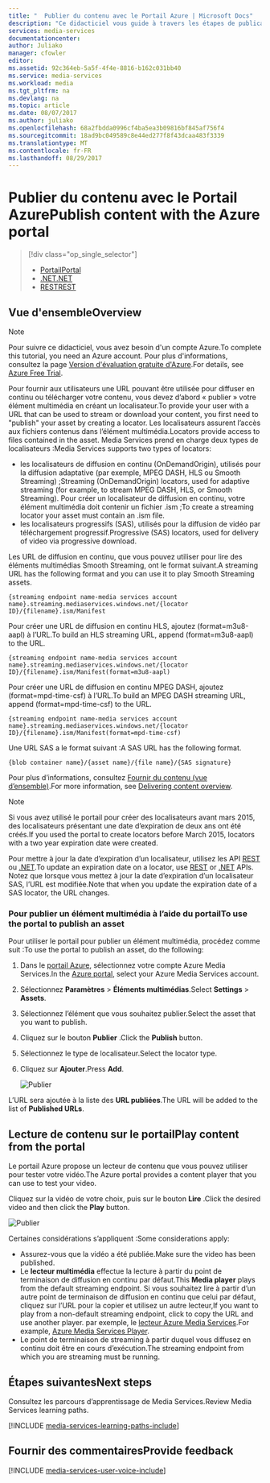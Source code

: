```yaml
---
title: "  Publier du contenu avec le Portail Azure | Microsoft Docs"
description: "Ce didacticiel vous guide à travers les étapes de publication de votre contenu avec le Portail Azure."
services: media-services
documentationcenter: 
author: Juliako
manager: cfowler
editor: 
ms.assetid: 92c364eb-5a5f-4f4e-8816-b162c031bb40
ms.service: media-services
ms.workload: media
ms.tgt_pltfrm: na
ms.devlang: na
ms.topic: article
ms.date: 08/07/2017
ms.author: juliako
ms.openlocfilehash: 68a2fbdda0996cf4ba5ea3b09816bf845af756f4
ms.sourcegitcommit: 18ad9bc049589c8e44ed277f8f43dcaa483f3339
ms.translationtype: MT
ms.contentlocale: fr-FR
ms.lasthandoff: 08/29/2017
---
```

# <a name="publish-content-with-the-azure-portal"></a><span data-ttu-id="aee44-103">Publier du contenu avec le Portail Azure</span><span class="sxs-lookup"><span data-stu-id="aee44-103">Publish content with the Azure portal</span></span>
> [!div class="op_single_selector"]
> * [<span data-ttu-id="aee44-104">Portail</span><span class="sxs-lookup"><span data-stu-id="aee44-104">Portal</span></span>](media-services-portal-publish.md)
> * [<span data-ttu-id="aee44-105">.NET</span><span class="sxs-lookup"><span data-stu-id="aee44-105">.NET</span></span>](media-services-deliver-streaming-content.md)
> * [<span data-ttu-id="aee44-106">REST</span><span class="sxs-lookup"><span data-stu-id="aee44-106">REST</span></span>](media-services-rest-deliver-streaming-content.md)
> 
> 

## <a name="overview"></a><span data-ttu-id="aee44-107">Vue d'ensemble</span><span class="sxs-lookup"><span data-stu-id="aee44-107">Overview</span></span>
> [!NOTE]
> <span data-ttu-id="aee44-108">Pour suivre ce didacticiel, vous avez besoin d'un compte Azure.</span><span class="sxs-lookup"><span data-stu-id="aee44-108">To complete this tutorial, you need an Azure account.</span></span> <span data-ttu-id="aee44-109">Pour plus d'informations, consultez la page [Version d'évaluation gratuite d'Azure](https://azure.microsoft.com/pricing/free-trial/).</span><span class="sxs-lookup"><span data-stu-id="aee44-109">For details, see [Azure Free Trial](https://azure.microsoft.com/pricing/free-trial/).</span></span> 
> 
> 

<span data-ttu-id="aee44-110">Pour fournir aux utilisateurs une URL pouvant être utilisée pour diffuser en continu ou télécharger votre contenu, vous devez d’abord « publier » votre élément multimédia en créant un localisateur.</span><span class="sxs-lookup"><span data-stu-id="aee44-110">To provide your user with a  URL that can be used to stream or download your content, you first need to "publish" your asset by creating a locator.</span></span> <span data-ttu-id="aee44-111">Les localisateurs assurent l’accès aux fichiers contenus dans l’élément multimédia.</span><span class="sxs-lookup"><span data-stu-id="aee44-111">Locators provide access to files contained in the asset.</span></span> <span data-ttu-id="aee44-112">Media Services prend en charge deux types de localisateurs :</span><span class="sxs-lookup"><span data-stu-id="aee44-112">Media Services supports two types of locators:</span></span> 

* <span data-ttu-id="aee44-113">les localisateurs de diffusion en continu (OnDemandOrigin), utilisés pour la diffusion adaptative (par exemple, MPEG DASH, HLS ou Smooth Streaming) ;</span><span class="sxs-lookup"><span data-stu-id="aee44-113">Streaming (OnDemandOrigin) locators, used for adaptive streaming (for example, to stream MPEG DASH, HLS, or Smooth Streaming).</span></span> <span data-ttu-id="aee44-114">Pour créer un localisateur de diffusion en continu, votre élément multimédia doit contenir un fichier .ism ;</span><span class="sxs-lookup"><span data-stu-id="aee44-114">To create a streaming locator your asset must contain an .ism file.</span></span> 
* <span data-ttu-id="aee44-115">les localisateurs progressifs (SAS), utilisés pour la diffusion de vidéo par téléchargement progressif.</span><span class="sxs-lookup"><span data-stu-id="aee44-115">Progressive (SAS) locators, used for delivery of video via progressive download.</span></span>

<span data-ttu-id="aee44-116">Les URL de diffusion en continu, que vous pouvez utiliser pour lire des éléments multimédias Smooth Streaming, ont le format suivant.</span><span class="sxs-lookup"><span data-stu-id="aee44-116">A streaming URL has the following format and you can use it to play Smooth Streaming assets.</span></span>

    {streaming endpoint name-media services account name}.streaming.mediaservices.windows.net/{locator ID}/{filename}.ism/Manifest

<span data-ttu-id="aee44-117">Pour créer une URL de diffusion en continu HLS, ajoutez (format=m3u8-aapl) à l’URL.</span><span class="sxs-lookup"><span data-stu-id="aee44-117">To build an HLS streaming URL, append (format=m3u8-aapl) to the URL.</span></span>

    {streaming endpoint name-media services account name}.streaming.mediaservices.windows.net/{locator ID}/{filename}.ism/Manifest(format=m3u8-aapl)

<span data-ttu-id="aee44-118">Pour créer une URL de diffusion en continu MPEG DASH, ajoutez (format=mpd-time-csf) à l’URL.</span><span class="sxs-lookup"><span data-stu-id="aee44-118">To build an  MPEG DASH streaming URL, append (format=mpd-time-csf) to the URL.</span></span>

    {streaming endpoint name-media services account name}.streaming.mediaservices.windows.net/{locator ID}/{filename}.ism/Manifest(format=mpd-time-csf)

<span data-ttu-id="aee44-119">Une URL SAS a le format suivant :</span><span class="sxs-lookup"><span data-stu-id="aee44-119">A SAS URL has the following format.</span></span>

    {blob container name}/{asset name}/{file name}/{SAS signature}

<span data-ttu-id="aee44-120">Pour plus d’informations, consultez [Fournir du contenu (vue d’ensemble)](media-services-deliver-content-overview.md).</span><span class="sxs-lookup"><span data-stu-id="aee44-120">For more information, see [Delivering content overview](media-services-deliver-content-overview.md).</span></span>

> [!NOTE]
> <span data-ttu-id="aee44-121">Si vous avez utilisé le portail pour créer des localisateurs avant mars 2015, des localisateurs présentant une date d’expiration de deux ans ont été créés.</span><span class="sxs-lookup"><span data-stu-id="aee44-121">If you used the portal to create locators before March 2015, locators with a two year expiration date were created.</span></span>  
> 
> 

<span data-ttu-id="aee44-122">Pour mettre à jour la date d’expiration d’un localisateur, utilisez les API [REST](https://docs.microsoft.com/rest/api/media/operations/locator#update_a_locator) ou [.NET](http://go.microsoft.com/fwlink/?LinkID=533259).</span><span class="sxs-lookup"><span data-stu-id="aee44-122">To update an expiration date on a locator, use [REST](https://docs.microsoft.com/rest/api/media/operations/locator#update_a_locator) or [.NET](http://go.microsoft.com/fwlink/?LinkID=533259) APIs.</span></span> <span data-ttu-id="aee44-123">Notez que lorsque vous mettez à jour la date d’expiration d’un localisateur SAS, l’URL est modifiée.</span><span class="sxs-lookup"><span data-stu-id="aee44-123">Note that when you update the expiration date of a SAS locator, the URL changes.</span></span>

### <a name="to-use-the-portal-to-publish-an-asset"></a><span data-ttu-id="aee44-124">Pour publier un élément multimédia à l’aide du portail</span><span class="sxs-lookup"><span data-stu-id="aee44-124">To use the portal to publish an asset</span></span>
<span data-ttu-id="aee44-125">Pour utiliser le portail pour publier un élément multimédia, procédez comme suit :</span><span class="sxs-lookup"><span data-stu-id="aee44-125">To use the portal to publish an asset, do the following:</span></span>

1. <span data-ttu-id="aee44-126">Dans le [portail Azure](https://portal.azure.com/), sélectionnez votre compte Azure Media Services.</span><span class="sxs-lookup"><span data-stu-id="aee44-126">In the [Azure portal](https://portal.azure.com/), select your Azure Media Services account.</span></span>
2. <span data-ttu-id="aee44-127">Sélectionnez **Paramètres** > **Éléments multimédias**.</span><span class="sxs-lookup"><span data-stu-id="aee44-127">Select **Settings** > **Assets**.</span></span>
3. <span data-ttu-id="aee44-128">Sélectionnez l’élément que vous souhaitez publier.</span><span class="sxs-lookup"><span data-stu-id="aee44-128">Select the asset that you want to publish.</span></span>
4. <span data-ttu-id="aee44-129">Cliquez sur le bouton **Publier** .</span><span class="sxs-lookup"><span data-stu-id="aee44-129">Click the **Publish** button.</span></span>
5. <span data-ttu-id="aee44-130">Sélectionnez le type de localisateur.</span><span class="sxs-lookup"><span data-stu-id="aee44-130">Select the locator type.</span></span>
6. <span data-ttu-id="aee44-131">Cliquez sur **Ajouter**.</span><span class="sxs-lookup"><span data-stu-id="aee44-131">Press **Add**.</span></span>
   
    ![Publier](./media/media-services-portal-vod-get-started/media-services-publish1.png)

<span data-ttu-id="aee44-133">L’URL sera ajoutée à la liste des **URL publiées**.</span><span class="sxs-lookup"><span data-stu-id="aee44-133">The URL will be added to the list of **Published URLs**.</span></span>

## <a name="play-content-from-the-portal"></a><span data-ttu-id="aee44-134">Lecture de contenu sur le portail</span><span class="sxs-lookup"><span data-stu-id="aee44-134">Play content from the portal</span></span>
<span data-ttu-id="aee44-135">Le portail Azure propose un lecteur de contenu que vous pouvez utiliser pour tester votre vidéo.</span><span class="sxs-lookup"><span data-stu-id="aee44-135">The Azure portal provides a content player that you can use to test your video.</span></span>

<span data-ttu-id="aee44-136">Cliquez sur la vidéo de votre choix, puis sur le bouton **Lire** .</span><span class="sxs-lookup"><span data-stu-id="aee44-136">Click the desired video and then click the **Play** button.</span></span>

![Publier](./media/media-services-portal-vod-get-started/media-services-play.png)

<span data-ttu-id="aee44-138">Certaines considérations s’appliquent :</span><span class="sxs-lookup"><span data-stu-id="aee44-138">Some considerations apply:</span></span>

* <span data-ttu-id="aee44-139">Assurez-vous que la vidéo a été publiée.</span><span class="sxs-lookup"><span data-stu-id="aee44-139">Make sure the video has been published.</span></span>
* <span data-ttu-id="aee44-140">Le **lecteur multimédia** effectue la lecture à partir du point de terminaison de diffusion en continu par défaut.</span><span class="sxs-lookup"><span data-stu-id="aee44-140">This **Media player** plays from the default streaming endpoint.</span></span> <span data-ttu-id="aee44-141">Si vous souhaitez lire à partir d’un autre point de terminaison de diffusion en continu que celui par défaut, cliquez sur l’URL pour la copier et utilisez un autre lecteur,</span><span class="sxs-lookup"><span data-stu-id="aee44-141">If you want to play from a non-default streaming endpoint, click to copy the URL and use another player.</span></span> <span data-ttu-id="aee44-142">par exemple, le [lecteur Azure Media Services](http://amsplayer.azurewebsites.net/azuremediaplayer.html).</span><span class="sxs-lookup"><span data-stu-id="aee44-142">For example, [Azure Media Services Player](http://amsplayer.azurewebsites.net/azuremediaplayer.html).</span></span>
* <span data-ttu-id="aee44-143">Le point de terminaison de streaming à partir duquel vous diffusez en continu doit être en cours d’exécution.</span><span class="sxs-lookup"><span data-stu-id="aee44-143">The streaming endpoint from which you are streaming must be running.</span></span>  

## <a name="next-steps"></a><span data-ttu-id="aee44-144">Étapes suivantes</span><span class="sxs-lookup"><span data-stu-id="aee44-144">Next steps</span></span>
<span data-ttu-id="aee44-145">Consultez les parcours d’apprentissage de Media Services.</span><span class="sxs-lookup"><span data-stu-id="aee44-145">Review Media Services learning paths.</span></span>

[!INCLUDE [media-services-learning-paths-include](../../includes/media-services-learning-paths-include.md)]

## <a name="provide-feedback"></a><span data-ttu-id="aee44-146">Fournir des commentaires</span><span class="sxs-lookup"><span data-stu-id="aee44-146">Provide feedback</span></span>
[!INCLUDE [media-services-user-voice-include](../../includes/media-services-user-voice-include.md)]

